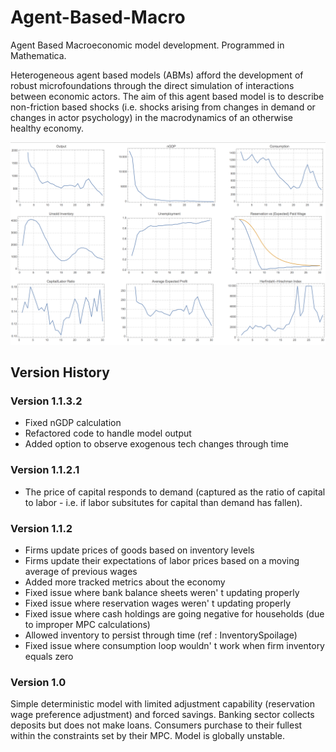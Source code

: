 # Agent-Based-Macro
Agent Based Macroeconomic model development. Programmed in Mathematica. 

Heterogeneous agent based models (ABMs) afford the development of robust microfoundations through the direct simulation of interactions between economic actors. The aim of this agent based model is to describe non-friction based shocks (i.e. shocks arising from changes in demand or changes in actor psychology) in the macrodynamics of an otherwise healthy economy.

<img src="Screen%20Shot%202018-11-19%20at%2017.48.16.png" alt = "ABM model graphical output demo">

## Version History
### Version 1.1.3.2
- Fixed nGDP calculation
- Refactored code to handle model output
- Added option to observe exogenous tech changes through time 

### Version 1.1.2.1
- The price of capital responds to demand (captured as the ratio of capital to labor - i.e. if labor subsitutes for capital than demand has fallen).

### Version 1.1.2
- Firms update prices of goods based on inventory levels
- Firms update their expectations of labor prices based on a moving average of previous wages
- Added more tracked metrics about the economy
- Fixed issue where bank balance sheets weren' t updating properly
- Fixed issue where reservation wages weren' t updating properly
- Fixed issue where cash holdings are going negative for households (due to improper MPC calculations)
- Allowed inventory to persist through time (ref : InventorySpoilage)
- Fixed issue where consumption loop wouldn' t work when firm inventory equals zero

### Version 1.0
Simple deterministic model with limited adjustment capability (reservation wage preference adjustment) and forced savings. Banking sector collects deposits but does not make loans. Consumers purchase to their fullest within the constraints set by their MPC. Model is globally unstable. 

